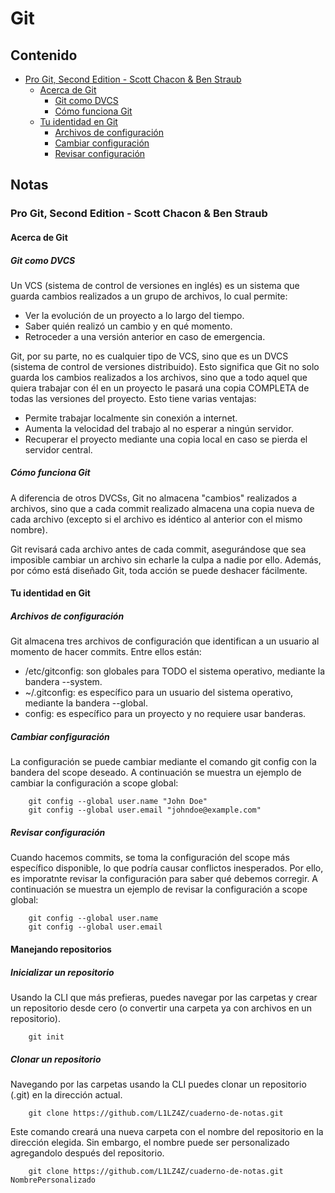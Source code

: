 # Git

## Contenido

 - [Pro Git, Second Edition - Scott Chacon & Ben Straub](#1)
   - [Acerca de Git](#1.1)
     - [Git como DVCS](#1.1.1)
     - [Cómo funciona Git](#1.1.2)
   - [Tu identidad en Git](#1.2)
     - [Archivos de configuración](#1.2.1)
     - [Cambiar configuración](#1.2.2)
     - [Revisar configuración](#1.2.3)

## Notas

<h3 id="1">Pro Git, Second Edition - Scott Chacon & Ben Straub</h3>

<h4 id="1.1">Acerca de Git</h4>

<h5 id="1.1.1">Git como DVCS</h5>

Un VCS (sistema de control de versiones en inglés) es un sistema que guarda cambios realizados a un grupo de archivos, lo cual permite:
 - Ver la evolución de un proyecto a lo largo del tiempo.
 - Saber quién realizó un cambio y en qué momento.
 - Retroceder a una versión anterior en caso de emergencia.

Git, por su parte, no es cualquier tipo de VCS, sino que es un DVCS (sistema de control de versiones distribuido). Esto significa que Git no solo guarda los cambios realizados a los archivos, sino que a todo aquel que quiera trabajar con él en un proyecto le pasará una copia COMPLETA de todas las versiones del proyecto. Esto tiene varias ventajas:
 - Permite trabajar localmente sin conexión a internet.
 - Aumenta la velocidad del trabajo al no esperar a ningún servidor.
 - Recuperar el proyecto mediante una copia local en caso se pierda el servidor central.

<h5 id="1.1.2">Cómo funciona Git</h5>

A diferencia de otros DVCSs, Git no almacena "cambios" realizados a archivos, sino que a cada commit realizado almacena una copia nueva de cada archivo (excepto si el archivo es idéntico al anterior con el mismo nombre).

Git revisará cada archivo antes de cada commit, asegurándose que sea imposible cambiar un archivo sin echarle la culpa a nadie por ello. Además, por cómo está diseñado Git, toda acción se puede deshacer fácilmente.

<h4 id="1.2">Tu identidad en Git</h4>

<h5 id="1.2.1">Archivos de configuración</h5>

Git almacena tres archivos de configuración que identifican a un usuario al momento de hacer commits. Entre ellos están:
 - /etc/gitconfig: son globales para TODO el sistema operativo, mediante la bandera --system.
 - ~/.gitconfig: es específico para un usuario del sistema operativo, mediante la bandera --global.
 - config: es específico para un proyecto y no requiere usar banderas.

<h5 id="1.2.2">Cambiar configuración</h5>

La configuración se puede cambiar mediante el comando git config con la bandera del scope deseado. A continuación se muestra un ejemplo de cambiar la configuración a scope global:

```
    git config --global user.name "John Doe"
    git config --global user.email "johndoe@example.com"
```

<h5 id="1.2.3">Revisar configuración</h5>

Cuando hacemos commits, se toma la configuración del scope más específico disponible, lo que podría causar conflictos inesperados. Por ello, es imporatnte revisar la configuración para saber qué debemos corregir. A continuación se muestra un ejemplo de revisar la configuración a scope global:

```
    git config --global user.name
    git config --global user.email
```

<h4>Manejando repositorios</h4>

<h5>Inicializar un repositorio</h5>

Usando la CLI que más prefieras, puedes navegar por las carpetas y crear un repositorio desde cero (o convertir una carpeta ya con archivos en un repositorio).

```
    git init
```

<h5>Clonar un repositorio</h5>

Navegando por las carpetas usando la CLI puedes clonar un repositorio (.git) en la dirección actual.

```
    git clone https://github.com/L1LZ4Z/cuaderno-de-notas.git
```

Este comando creará una nueva carpeta con el nombre del repositorio en la dirección elegida. Sin embargo, el nombre puede ser personalizado agregandolo después del repositorio.

```
    git clone https://github.com/L1LZ4Z/cuaderno-de-notas.git NombrePersonalizado
```